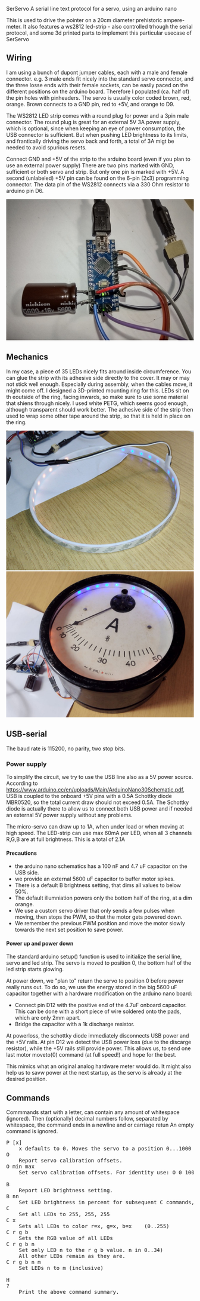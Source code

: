  SerServo
A serial line text protocol for a servo, using an arduino nano

This is used to drive the pointer on a 20cm diameter prehistoric ampere-meter.
It also features a ws2812 led-strip - also controlled trhough the serial protocol, and some 3d printed parts to implement this particular usecase of SerServo


## Wiring

I am using a bunch of dupont jumper cables, each with a male and female connector.
e.g. 3 male ends fit nicely into the standard servo connector, and the three losse ends with their female sockets, can be easily paced on the different positions on the arduino board.
Therefore I populated (ca. half of) the pin holes with pinheaders. The servo is usually color coded brown, red, orange.
Brown connects to a GND pin, red to +5V, and orange to D9.

The WS2812 LED strip comes with a round plug for power and a 3pin male connector. 
The round plug is great for an external 5V 3A power supply, which is optional, since when keeping an eye of power consumption, the USB connector is sufficient. But when pushing LED brightness to its limits, and frantically driving the servo back and forth, a total of 3A migt be needed to avoid spurious resets.

Connect GND and +5V of the strip to the arduino board (even if you plan to use an external power supply)
There are two pins marked with GND, sufficient or both servo and strip. But only one pin is marked with +5V. A second (unlabeled) +5V pin can be found on the 6-pin (2x3) programming connector.
The data pin of the WS2812 connects via a 330 Ohm resistor to arduino pin D6.

![Image](photos/IMG_20220918_154715290_HDR.jpg)

## Mechanics

In my case, a piece of 35 LEDs nicely fits around inside circumference. You can glue the strip with its adhesive side directly to the cover. It may or may not stick well enough. Especially during assembly, when the cables move, it might come off.
I designed a 3D-printed mounting ring for this. LEDs sit on th eoutside of the ring, facing inwards, so make sure to use some material that shiens through nicely. I used white PETG, which seems good enough, although transparent should work better.
The adhesive side of the strip then used to wrap some other tape around the strip, so that it is held in place on the ring.

![Image](photos/photo_2022-09-18_16-17-43.jpg)
![Image](photos/photo_2022-09-18_16-28-13.jpg)

## USB-serial

The baud rate is 115200, no parity, two stop bits.

### Power supply
To simplify the circuit, we try to use the USB line also as a 5V power source.
According to https://www.arduino.cc/en/uploads/Main/ArduinoNano30Schematic.pdf, USB is coupled to the onboard +5V pins with a 0.5A Schottky diode MBR0520, so the total current draw should not exceed 0.5A. The Schottky diode is actually there to allow us to connect both USB power and if needed an external 
5V power supply without any problems.

The micro-servo can draw up to 1A, when under load or when moving at high speed.
The LED-strip can use max 60mA per LED, when all 3 channels R,G,B are at full brightness. This is a total of 2.1A

#### Precautions
- the arduino nano schematics has a 100 nF and 4.7 uF capacitor on the USB side.
- we provide an external 5600 uF capacitor to buffer motor spikes.
- There is a default B brightness setting, that dims all values to below 50%.
- The default illumniation powers only the bottom half of the ring, at a dim orange.
- We use a custom servo driver that only sends a few pulses when moving, then stops the PWM, so that the motor gets powered down.
- We remember the previous PWM position and move the motor slowly towards the next set position to save power.

#### Power up and power down

The standard arduino setup() function is used to initialize the serial line, servo and led strip.
The servo is moved to position 0, the bottom half of the led strip starts glowing.

At power down, we "plan to" return the servo to position 0 before power really runs out.
To do so, we use the energy stored in the big 5600 uF capacitor together with a hardware modification on the arduino nano board:
- Connect pin D12 with the positive end of the 4.7uF onboard capacitor. This can be done with a short piece of wire soldered onto the pads, which are only 2mm apart.
- Bridge the capacitor with a 1k discharge resistor.

At powerloss, the schottky diode immediately disconnects USB power and the +5V rails. At pin D12 we detect the USB power loss (due to the discarge resistor), while the +5V rails still provide power. This allows us, to send one last motor moveto(0) command (at full speed!) and hope for the best.

This mimics what an original analog hardware meter would do. It might also help us to savw power at the next startup, as the servo is already at the desired position.

## Commands
Commmands start with a letter, can contain any amount of whitespace (ignored).
Then (optionally) decimal numbers follow, separated by whitespace, the command ends in a newline and or carriage retun
An empty command is ignored.

<pre>
P [x]
	x defaults to 0. Moves the servo to a position 0...1000
O
	Report servo calibration offsets.
O min max
	Set servo calibration offsets. For identity use: O 0 100.

B
	Report LED brightness setting.
B nn
	Set LED brightness in percent for subsequent C commands, default 50.
C
	Set all LEDs to 255, 255, 255
C x
	Sets all LEDs to color r=x, g=x, b=x	(0..255)
C r g b
	Sets the RGB value of all LEDs
C r g b n
	Set only LED n to the r g b value. n in 0..34)
	All other LEDs remain as they are.
C r g b n m
	Set LEDs n to m (inclusive)

H
?
	Print the above command summary.
</pre>
